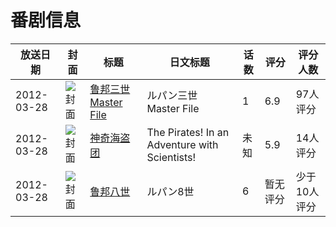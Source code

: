 # 番剧信息

|放送日期|封面|标题|日文标题|话数|评分|评分人数|
|---|---|---|---|---|---|---|
|2012-03-28|![封面](https://lain.bgm.tv/pic/cover/c/a6/20/49314_7IVpr.jpg)|[鲁邦三世 Master File](https://bangumi.tv/subject/49314)|ルパン三世 Master File|1|6.9|97人评分|
|2012-03-28|![封面](https://lain.bgm.tv/pic/cover/c/6c/b9/56416_c3K79.jpg)|[神奇海盗团](https://bangumi.tv/subject/56416)|The Pirates! In an Adventure with Scientists!|未知|5.9|14人评分|
|2012-03-28|![封面](https://lain.bgm.tv/pic/cover/c/6b/43/278938_NITEi.jpg)|[鲁邦八世](https://bangumi.tv/subject/278938)|ルパン8世|6|暂无评分|少于10人评分|
